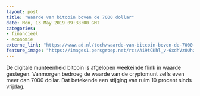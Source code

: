 ```yaml
---
layout: post
title: "Waarde van bitcoin boven de 7000 dollar"
date: Mon, 13 May 2019 09:38:00 GMT
categories: 
- financieel 
- economie 
externe_link: "https://www.ad.nl/tech/waarde-van-bitcoin-boven-de-7000-dollar~ad970df0/"
feature_image: "https://images1.persgroep.net/rcs/Ai9tCKhl_v-6xdhVz0UhzRmuwHs/diocontent/132277845/_fitwidth/400/?appId=21791a8992982cd8da851550a453bd7f&quality=0.7"
---
```


De digitale munteenheid bitcoin is afgelopen weekeinde flink in waarde gestegen. Vanmorgen bedroeg de waarde van de cryptomunt zelfs even meer dan 7000 dollar. Dat betekende een stijging van ruim 10 procent sinds vrijdag.
